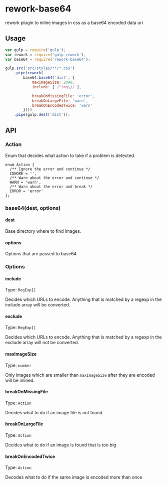 # rework-base64
rework plugin to inline images in css as a base64 encoded data uri

## Usage

```javascript
var gulp = require('gulp');
var rework = require('gulp-rework'),
var base64 = require('rework-base64');

gulp.src('src/styles/**/*.css')
    .pipe(rework(
        base64.base64('dist', {
            maxImageSize: 2048,
            include: [ /^img\// ],

            breakOnMissingFile: 'error',
            breakOnLargeFile: 'warn',
            breakOnEncodedTwice: 'warn'
        })))
    .pipe(gulp.dest('dist'));
```

## API

### Action

Enum that decides what action to take if a problem is detected.

```
enum Action {
  /** Ignore the error and continue */
  IGNORE = '',
  /** Warn about the error and continue */
  WARN = 'warn',
  /** Warn about the error and break */
  ERROR = 'error'
};
```

### base64(dest, options)

#### dest

Base directory where to find images.

#### options

Options that are passed to base64

### Options

#### include

Type: `RegExp[]`

Decides which URLs to encode. Anything that is matched by a regexp in the include array will be converted.

#### exclude

Type: `RegExp[]`

Decides which URLs to encode. Anything that is matched by a regexp in the exclude array will not be converted.

#### maxImageSize

Type: `number`

Only images which are smaller than `maxImageSize` after they are encoded will be inlined.

#### breakOnMissingFile

Type: `Action`

Decides what to do if an image file is not found.

#### breakOnLargeFile

Type: `Action`

Decides what to do if an image is found that is too big

#### breakOnEncodedTwice

Type: `Action`

Decodes what to do if the same image is encoded more than once

